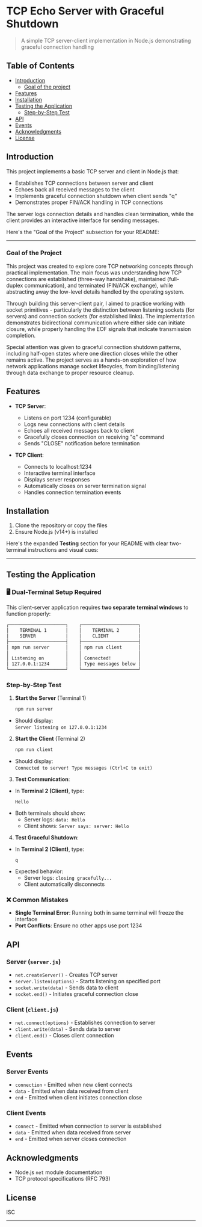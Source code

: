 # TCP Echo Server with Graceful Shutdown

> A simple TCP server-client implementation in Node.js demonstrating graceful connection handling

## Table of Contents

- [Introduction](#introduction)
  - [Goal of the project](#goal-of-the-project)
- [Features](#features)
- [Installation](#installation)
- [Testing the Application](#testing-the-application)
  - [Step-by-Step Test](#step-by-step-test)
- [API](#api)
- [Events](#events)
- [Acknowledgments](#acknowledgments)
- [License](#license)

## Introduction

This project implements a basic TCP server and client in Node.js that:
- Establishes TCP connections between server and client
- Echoes back all received messages to the client
- Implements graceful connection shutdown when client sends "q"
- Demonstrates proper FIN/ACK handling in TCP connections

The server logs connection details and handles clean termination, while the client provides an interactive interface for sending messages.

Here's the "Goal of the Project" subsection for your README:

---

### Goal of the Project

This project was created to explore core TCP networking concepts through practical implementation. The main focus was understanding how TCP connections are established (three-way handshake), maintained (full-duplex communication), and terminated (FIN/ACK exchange), while abstracting away the low-level details handled by the operating system.

Through building this server-client pair, I aimed to practice working with socket primitives - particularly the distinction between listening sockets (for servers) and connection sockets (for established links). The implementation demonstrates bidirectional communication where either side can initiate closure, while properly handling the EOF signals that indicate transmission completion.

Special attention was given to graceful connection shutdown patterns, including half-open states where one direction closes while the other remains active. The project serves as a hands-on exploration of how network applications manage socket lifecycles, from binding/listening through data exchange to proper resource cleanup.

## Features

- **TCP Server**:
    - Listens on port 1234 (configurable)
    - Logs new connections with client details
    - Echoes all received messages back to client
    - Gracefully closes connection on receiving "q" command
    - Sends "CLOSE" notification before termination

- **TCP Client**:
    - Connects to localhost:1234
    - Interactive terminal interface
    - Displays server responses
    - Automatically closes on server termination signal
    - Handles connection termination events

## Installation

1. Clone the repository or copy the files
2. Ensure Node.js (v14+) is installed


Here's the expanded **Testing** section for your README with clear two-terminal instructions and visual cues:

---

## Testing the Application

### 🖥️ Dual-Terminal Setup Required
This client-server application requires **two separate terminal windows** to function properly:

```bash
┌─────────────────────┐    ┌─────────────────────┐
│    TERMINAL 1       │    │    TERMINAL 2       │
│    SERVER           │    │    CLIENT           │
├─────────────────────┤    ├─────────────────────┤
│ npm run server      │    │ npm run client      │
│                     │    │                     │
│ Listening on        │    │ Connected!          │
│ 127.0.0.1:1234      │    │ Type messages below │
└─────────────────────┘    └─────────────────────┘
```

### Step-by-Step Test
1. **Start the Server** (Terminal 1)
   ```bash
   npm run server
   ```
  - Should display:  
    `Server listening on 127.0.0.1:1234`

2. **Start the Client** (Terminal 2)
   ```bash
   npm run client
   ```
  - Should display:  
    `Connected to server! Type messages (Ctrl+C to exit)`

3. **Test Communication**:
  - In **Terminal 2 (Client)**, type:
    ```text
    Hello
    ```
  - Both terminals should show:
    - Server logs: `data: Hello`
    - Client shows: `Server says: server: Hello`

4. **Test Graceful Shutdown**:
  - In **Terminal 2 (Client)**, type:
    ```text
    q
    ```
  - Expected behavior:
    - Server logs: `closing gracefully...`
    - Client automatically disconnects

### ❌ Common Mistakes
- **Single Terminal Error**: Running both in same terminal will freeze the interface
- **Port Conflicts**: Ensure no other apps use port 1234


## API

### Server (`server.js`)
- `net.createServer()` - Creates TCP server
- `server.listen(options)` - Starts listening on specified port
- `socket.write(data)` - Sends data to client
- `socket.end()` - Initiates graceful connection close

### Client (`client.js`)
- `net.connect(options)` - Establishes connection to server
- `client.write(data)` - Sends data to server
- `client.end()` - Closes client connection

## Events

### Server Events
- `connection` - Emitted when new client connects
- `data` - Emitted when data received from client
- `end` - Emitted when client initiates connection close

### Client Events
- `connect` - Emitted when connection to server is established
- `data` - Emitted when data received from server
- `end` - Emitted when server closes connection

## Acknowledgments

- Node.js `net` module documentation
- TCP protocol specifications (RFC 793)

## License

ISC

---